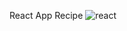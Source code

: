 React App Recipe
![react](https://user-images.githubusercontent.com/1815042/75835160-6fdac880-5dbe-11ea-9449-da998f830400.jpg)
